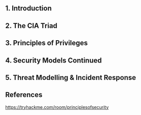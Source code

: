 ## 1. Introduction

## 2. The CIA Triad

## 3. Principles of Privileges

## 4. Security Models Continued

## 5. Threat Modelling & Incident Response

## References

https://tryhackme.com/room/principlesofsecurity
